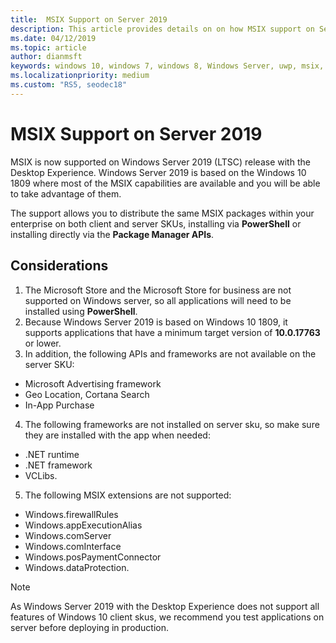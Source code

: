 ```yaml
---
title:  MSIX Support on Server 2019
description: This article provides details on on how MSIX support on Server 2019
ms.date: 04/12/2019
ms.topic: article
author: dianmsft
keywords: windows 10, windows 7, windows 8, Windows Server, uwp, msix, msixcore, 1709, 1703, 1607, 1511, 1507
ms.localizationpriority: medium
ms.custom: "RS5, seodec18"
---
```


# MSIX Support on Server 2019

MSIX is now supported on Windows Server 2019 (LTSC) release with the Desktop Experience. Windows Server 2019 is based on the Windows 10 1809 where most of the MSIX capabilities are available and you will be able to take advantage of them.
 
The support allows you to distribute the same MSIX packages within your enterprise on both client and server SKUs, installing via **PowerShell** or installing directly via the **Package Manager APIs**. 
 
## Considerations
1. The Microsoft Store and the Microsoft Store for business are not supported on Windows server, so all applications will need to be installed using **PowerShell**.
2. Because Windows Server 2019 is based on Windows 10 1809, it supports applications that have a minimum target version of **10.0.17763** or lower.
3. In addition, the following APIs and frameworks are not available on the server SKU:
- Microsoft Advertising framework
- Geo Location, Cortana Search
- In-App Purchase

4. The following frameworks are not installed on server sku, so make sure they are installed with the app when needed: 
- .NET runtime
- .NET framework
- VCLibs.

5. The following MSIX extensions are not supported: 
- Windows.firewallRules
- Windows.appExecutionAlias
- Windows.comServer
- Windows.comInterface
- Windows.posPaymentConnector
- Windows.dataProtection.

> [!NOTE]
> As Windows Server 2019 with the Desktop Experience does not support all features of Windows 10 client skus, we recommend you test applications on server before deploying in production.

